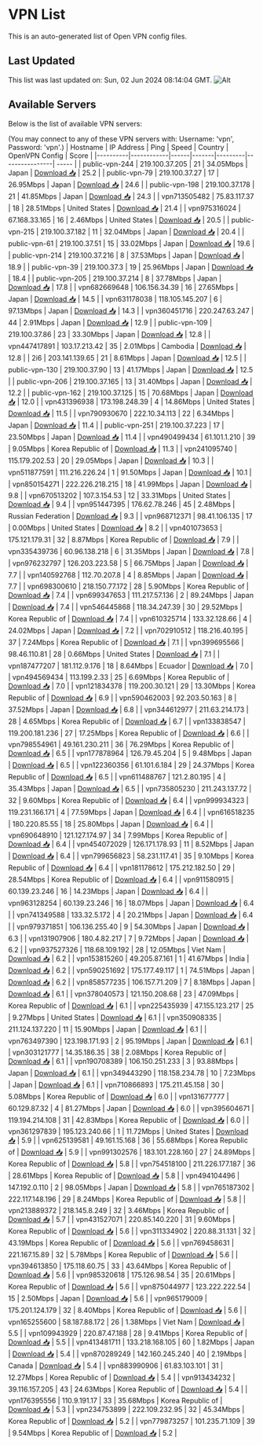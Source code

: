 # VPN List

This is an auto-generated list of Open VPN config files.

## Last Updated

This list was last updated on: Sun, 02 Jun 2024 08:14:04 GMT.
![Alt](https://repobeats.axiom.co/api/embed/186b98318ef1479477931607c1ad7d823f12451f.svg "Repobeats analytics image")

## Available Servers

Below is the list of available VPN servers:

(You may connect to any of these VPN servers with: Username: 'vpn', Password: 'vpn'.)
| Hostname | IP Address | Ping | Speed | Country | OpenVPN Config | Score |
|----------|------------|------|-------|---------|----------------| ----- |
| public-vpn-244 | 219.100.37.205 | 21 | 34.05Mbps | Japan | [Download 📥](./configs/server_0_JP.ovpn) | 25.2 |
| public-vpn-79 | 219.100.37.27 | 17 | 26.95Mbps | Japan | [Download 📥](./configs/server_1_JP.ovpn) | 24.6 |
| public-vpn-198 | 219.100.37.178 | 21 | 41.85Mbps | Japan | [Download 📥](./configs/server_2_JP.ovpn) | 24.3 |
| vpn713505482 | 75.83.117.37 | 18 | 28.51Mbps | United States | [Download 📥](./configs/server_3_US.ovpn) | 21.4 |
| vpn975316024 | 67.168.33.165 | 16 | 2.46Mbps | United States | [Download 📥](./configs/server_4_US.ovpn) | 20.5 |
| public-vpn-215 | 219.100.37.182 | 11 | 32.04Mbps | Japan | [Download 📥](./configs/server_5_JP.ovpn) | 20.4 |
| public-vpn-61 | 219.100.37.51 | 15 | 33.02Mbps | Japan | [Download 📥](./configs/server_6_JP.ovpn) | 19.6 |
| public-vpn-214 | 219.100.37.216 | 8 | 37.53Mbps | Japan | [Download 📥](./configs/server_7_JP.ovpn) | 18.9 |
| public-vpn-39 | 219.100.37.3 | 19 | 25.96Mbps | Japan | [Download 📥](./configs/server_8_JP.ovpn) | 18.4 |
| public-vpn-205 | 219.100.37.214 | 8 | 37.78Mbps | Japan | [Download 📥](./configs/server_9_JP.ovpn) | 17.8 |
| vpn682669648 | 106.156.34.39 | 16 | 27.65Mbps | Japan | [Download 📥](./configs/server_10_JP.ovpn) | 14.5 |
| vpn631178038 | 118.105.145.207 | 6 | 97.13Mbps | Japan | [Download 📥](./configs/server_11_JP.ovpn) | 14.3 |
| vpn360451716 | 220.247.63.247 | 44 | 2.91Mbps | Japan | [Download 📥](./configs/server_12_JP.ovpn) | 12.9 |
| public-vpn-109 | 219.100.37.86 | 23 | 33.30Mbps | Japan | [Download 📥](./configs/server_13_JP.ovpn) | 12.8 |
| vpn447417891 | 103.17.213.42 | 35 | 2.01Mbps | Cambodia | [Download 📥](./configs/server_14_KH.ovpn) | 12.8 |
| 2i6 | 203.141.139.65 | 21 | 8.61Mbps | Japan | [Download 📥](./configs/server_15_JP.ovpn) | 12.5 |
| public-vpn-130 | 219.100.37.90 | 13 | 41.17Mbps | Japan | [Download 📥](./configs/server_16_JP.ovpn) | 12.5 |
| public-vpn-206 | 219.100.37.165 | 13 | 31.40Mbps | Japan | [Download 📥](./configs/server_17_JP.ovpn) | 12.2 |
| public-vpn-162 | 219.100.37.125 | 15 | 70.68Mbps | Japan | [Download 📥](./configs/server_18_JP.ovpn) | 12.0 |
| vpn431396938 | 173.198.248.39 | 4 | 14.86Mbps | United States | [Download 📥](./configs/server_19_US.ovpn) | 11.5 |
| vpn790930670 | 222.10.34.113 | 22 | 6.34Mbps | Japan | [Download 📥](./configs/server_20_JP.ovpn) | 11.4 |
| public-vpn-251 | 219.100.37.223 | 17 | 23.50Mbps | Japan | [Download 📥](./configs/server_21_JP.ovpn) | 11.4 |
| vpn490499434 | 61.101.1.210 | 39 | 9.05Mbps | Korea Republic of | [Download 📥](./configs/server_22_KR.ovpn) | 11.3 |
| vpn241095740 | 115.179.202.53 | 20 | 29.05Mbps | Japan | [Download 📥](./configs/server_23_JP.ovpn) | 10.3 |
| vpn511877591 | 111.216.226.24 | 1 | 91.50Mbps | Japan | [Download 📥](./configs/server_24_JP.ovpn) | 10.1 |
| vpn850154271 | 222.226.218.215 | 18 | 41.99Mbps | Japan | [Download 📥](./configs/server_25_JP.ovpn) | 9.8 |
| vpn670513202 | 107.3.154.53 | 12 | 33.31Mbps | United States | [Download 📥](./configs/server_26_US.ovpn) | 9.4 |
| vpn951447395 | 176.62.78.246 | 45 | 2.48Mbps | Russian Federation | [Download 📥](./configs/server_27_RU.ovpn) | 9.3 |
| vpn968712371 | 98.41.106.135 | 17 | 0.00Mbps | United States | [Download 📥](./configs/server_28_US.ovpn) | 8.2 |
| vpn401073653 | 175.121.179.31 | 32 | 8.87Mbps | Korea Republic of | [Download 📥](./configs/server_29_KR.ovpn) | 7.9 |
| vpn335439736 | 60.96.138.218 | 6 | 31.35Mbps | Japan | [Download 📥](./configs/server_30_JP.ovpn) | 7.8 |
| vpn976232797 | 126.203.223.58 | 5 | 66.75Mbps | Japan | [Download 📥](./configs/server_31_JP.ovpn) | 7.7 |
| vpn140592768 | 112.70.207.8 | 4 | 8.85Mbps | Japan | [Download 📥](./configs/server_32_JP.ovpn) | 7.7 |
| vpn698300610 | 218.150.77.172 | 28 | 5.90Mbps | Korea Republic of | [Download 📥](./configs/server_33_KR.ovpn) | 7.4 |
| vpn699347653 | 111.217.57.136 | 2 | 89.24Mbps | Japan | [Download 📥](./configs/server_34_JP.ovpn) | 7.4 |
| vpn546445868 | 118.34.247.39 | 30 | 29.52Mbps | Korea Republic of | [Download 📥](./configs/server_35_KR.ovpn) | 7.4 |
| vpn610325714 | 133.32.128.66 | 4 | 24.02Mbps | Japan | [Download 📥](./configs/server_36_JP.ovpn) | 7.2 |
| vpn702910512 | 118.216.40.195 | 37 | 7.24Mbps | Korea Republic of | [Download 📥](./configs/server_37_KR.ovpn) | 7.1 |
| vpn399695566 | 98.46.110.81 | 28 | 0.66Mbps | United States | [Download 📥](./configs/server_38_US.ovpn) | 7.1 |
| vpn187477207 | 181.112.9.176 | 18 | 8.64Mbps | Ecuador | [Download 📥](./configs/server_39_EC.ovpn) | 7.0 |
| vpn494569434 | 113.199.2.33 | 25 | 6.69Mbps | Korea Republic of | [Download 📥](./configs/server_40_KR.ovpn) | 7.0 |
| vpn121834378 | 119.200.30.121 | 29 | 13.30Mbps | Korea Republic of | [Download 📥](./configs/server_41_KR.ovpn) | 6.9 |
| vpn590462003 | 92.203.50.163 | 8 | 37.52Mbps | Japan | [Download 📥](./configs/server_42_JP.ovpn) | 6.8 |
| vpn344612977 | 211.63.214.173 | 28 | 4.65Mbps | Korea Republic of | [Download 📥](./configs/server_43_KR.ovpn) | 6.7 |
| vpn133838547 | 119.200.181.236 | 27 | 17.25Mbps | Korea Republic of | [Download 📥](./configs/server_44_KR.ovpn) | 6.6 |
| vpn798554961 | 49.161.230.211 | 36 | 76.29Mbps | Korea Republic of | [Download 📥](./configs/server_45_KR.ovpn) | 6.5 |
| vpn177878964 | 126.79.45.204 | 5 | 9.48Mbps | Japan | [Download 📥](./configs/server_46_JP.ovpn) | 6.5 |
| vpn122360356 | 61.101.6.184 | 29 | 24.37Mbps | Korea Republic of | [Download 📥](./configs/server_47_KR.ovpn) | 6.5 |
| vpn611488767 | 121.2.80.195 | 4 | 35.43Mbps | Japan | [Download 📥](./configs/server_48_JP.ovpn) | 6.5 |
| vpn735805230 | 211.243.137.72 | 32 | 9.60Mbps | Korea Republic of | [Download 📥](./configs/server_49_KR.ovpn) | 6.4 |
| vpn999934323 | 119.231.166.171 | 4 | 77.59Mbps | Japan | [Download 📥](./configs/server_50_JP.ovpn) | 6.4 |
| vpn616518235 | 180.220.85.55 | 18 | 25.80Mbps | Japan | [Download 📥](./configs/server_51_JP.ovpn) | 6.4 |
| vpn690648910 | 121.127.174.97 | 34 | 7.99Mbps | Korea Republic of | [Download 📥](./configs/server_52_KR.ovpn) | 6.4 |
| vpn454072029 | 126.171.178.93 | 11 | 8.52Mbps | Japan | [Download 📥](./configs/server_53_JP.ovpn) | 6.4 |
| vpn799656823 | 58.231.117.41 | 35 | 9.10Mbps | Korea Republic of | [Download 📥](./configs/server_54_KR.ovpn) | 6.4 |
| vpn181178612 | 175.212.182.50 | 29 | 28.54Mbps | Korea Republic of | [Download 📥](./configs/server_55_KR.ovpn) | 6.4 |
| vpn911580915 | 60.139.23.246 | 16 | 14.23Mbps | Japan | [Download 📥](./configs/server_56_JP.ovpn) | 6.4 |
| vpn963128254 | 60.139.23.246 | 16 | 18.07Mbps | Japan | [Download 📥](./configs/server_57_JP.ovpn) | 6.4 |
| vpn741349588 | 133.32.5.172 | 4 | 20.21Mbps | Japan | [Download 📥](./configs/server_58_JP.ovpn) | 6.4 |
| vpn979371851 | 106.136.255.40 | 9 | 54.30Mbps | Japan | [Download 📥](./configs/server_59_JP.ovpn) | 6.3 |
| vpn131907906 | 180.4.82.217 | 7 | 9.72Mbps | Japan | [Download 📥](./configs/server_60_JP.ovpn) | 6.2 |
| vpn937527326 | 118.68.109.192 | 28 | 12.05Mbps | Viet Nam | [Download 📥](./configs/server_61_VN.ovpn) | 6.2 |
| vpn153815260 | 49.205.87.161 | 1 | 41.67Mbps | India | [Download 📥](./configs/server_62_IN.ovpn) | 6.2 |
| vpn590251692 | 175.177.49.117 | 1 | 74.51Mbps | Japan | [Download 📥](./configs/server_63_JP.ovpn) | 6.2 |
| vpn858577235 | 106.157.71.209 | 7 | 8.18Mbps | Japan | [Download 📥](./configs/server_64_JP.ovpn) | 6.1 |
| vpn378040573 | 121.150.208.68 | 23 | 47.09Mbps | Korea Republic of | [Download 📥](./configs/server_65_KR.ovpn) | 6.1 |
| vpn225435939 | 47.155.123.217 | 25 | 9.27Mbps | United States | [Download 📥](./configs/server_66_US.ovpn) | 6.1 |
| vpn350908335 | 211.124.137.220 | 11 | 15.90Mbps | Japan | [Download 📥](./configs/server_67_JP.ovpn) | 6.1 |
| vpn763497390 | 123.198.171.93 | 2 | 95.19Mbps | Japan | [Download 📥](./configs/server_68_JP.ovpn) | 6.1 |
| vpn303121777 | 14.35.186.35 | 38 | 2.08Mbps | Korea Republic of | [Download 📥](./configs/server_69_KR.ovpn) | 6.1 |
| vpn190708389 | 106.150.251.233 | 3 | 93.88Mbps | Japan | [Download 📥](./configs/server_70_JP.ovpn) | 6.1 |
| vpn349443290 | 118.158.234.78 | 10 | 7.23Mbps | Japan | [Download 📥](./configs/server_71_JP.ovpn) | 6.1 |
| vpn710866893 | 175.211.45.158 | 30 | 5.08Mbps | Korea Republic of | [Download 📥](./configs/server_72_KR.ovpn) | 6.0 |
| vpn131677777 | 60.129.87.32 | 4 | 81.27Mbps | Japan | [Download 📥](./configs/server_73_JP.ovpn) | 6.0 |
| vpn395604671 | 119.194.214.108 | 31 | 42.83Mbps | Korea Republic of | [Download 📥](./configs/server_74_KR.ovpn) | 6.0 |
| vpn361297839 | 195.123.240.66 | 1 | 11.72Mbps | United States | [Download 📥](./configs/server_75_US.ovpn) | 5.9 |
| vpn625139581 | 49.161.15.168 | 36 | 55.68Mbps | Korea Republic of | [Download 📥](./configs/server_76_KR.ovpn) | 5.9 |
| vpn991302576 | 183.101.228.160 | 27 | 24.89Mbps | Korea Republic of | [Download 📥](./configs/server_77_KR.ovpn) | 5.8 |
| vpn754518100 | 211.226.177.187 | 36 | 28.61Mbps | Korea Republic of | [Download 📥](./configs/server_78_KR.ovpn) | 5.8 |
| vpn494104496 | 147.192.0.110 | 2 | 98.05Mbps | Japan | [Download 📥](./configs/server_79_JP.ovpn) | 5.8 |
| vpn765187302 | 222.117.148.196 | 29 | 8.24Mbps | Korea Republic of | [Download 📥](./configs/server_80_KR.ovpn) | 5.8 |
| vpn213889372 | 218.145.8.249 | 32 | 3.46Mbps | Korea Republic of | [Download 📥](./configs/server_81_KR.ovpn) | 5.7 |
| vpn431527071 | 220.85.140.220 | 31 | 9.60Mbps | Korea Republic of | [Download 📥](./configs/server_82_KR.ovpn) | 5.6 |
| vpn311334902 | 220.88.31.131 | 32 | 43.19Mbps | Korea Republic of | [Download 📥](./configs/server_83_KR.ovpn) | 5.6 |
| vpn769458631 | 221.167.15.89 | 32 | 5.78Mbps | Korea Republic of | [Download 📥](./configs/server_84_KR.ovpn) | 5.6 |
| vpn394613850 | 175.118.60.75 | 33 | 43.64Mbps | Korea Republic of | [Download 📥](./configs/server_85_KR.ovpn) | 5.6 |
| vpn985320618 | 175.126.98.54 | 35 | 20.61Mbps | Korea Republic of | [Download 📥](./configs/server_86_KR.ovpn) | 5.6 |
| vpn875044977 | 123.222.222.54 | 15 | 2.50Mbps | Japan | [Download 📥](./configs/server_87_JP.ovpn) | 5.6 |
| vpn965179009 | 175.201.124.179 | 32 | 8.40Mbps | Korea Republic of | [Download 📥](./configs/server_88_KR.ovpn) | 5.6 |
| vpn165255600 | 58.187.88.172 | 26 | 1.38Mbps | Viet Nam | [Download 📥](./configs/server_89_VN.ovpn) | 5.5 |
| vpn109943929 | 220.87.47.188 | 28 | 9.41Mbps | Korea Republic of | [Download 📥](./configs/server_90_KR.ovpn) | 5.5 |
| vpn413481711 | 133.218.168.105 | 60 | 1.82Mbps | Japan | [Download 📥](./configs/server_91_JP.ovpn) | 5.4 |
| vpn870289249 | 142.160.245.240 | 40 | 2.19Mbps | Canada | [Download 📥](./configs/server_92_CA.ovpn) | 5.4 |
| vpn883990906 | 61.83.103.101 | 31 | 12.27Mbps | Korea Republic of | [Download 📥](./configs/server_93_KR.ovpn) | 5.4 |
| vpn913434232 | 39.116.157.205 | 43 | 24.63Mbps | Korea Republic of | [Download 📥](./configs/server_94_KR.ovpn) | 5.4 |
| vpn176395556 | 110.9.191.17 | 33 | 35.68Mbps | Korea Republic of | [Download 📥](./configs/server_95_KR.ovpn) | 5.3 |
| vpn234753899 | 222.109.232.95 | 32 | 45.34Mbps | Korea Republic of | [Download 📥](./configs/server_96_KR.ovpn) | 5.2 |
| vpn779873257 | 101.235.71.109 | 39 | 9.54Mbps | Korea Republic of | [Download 📥](./configs/server_97_KR.ovpn) | 5.2 |
